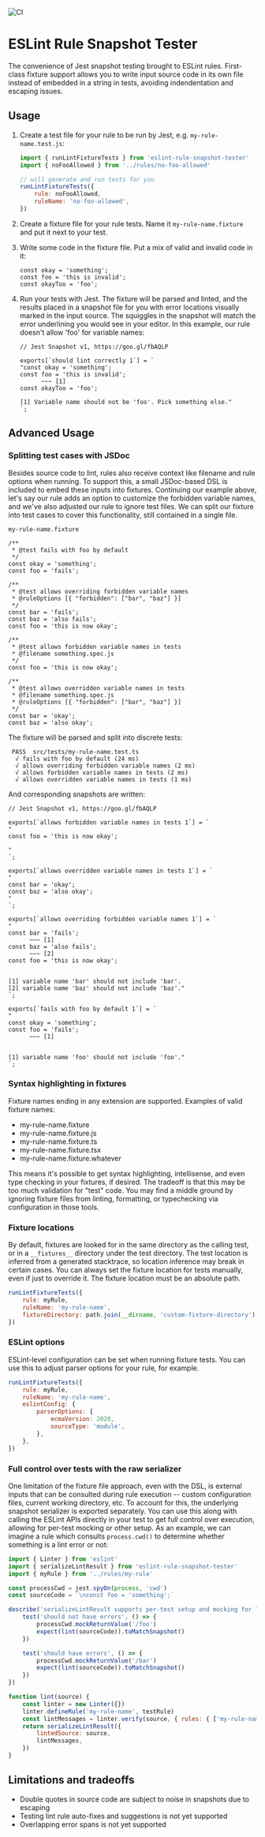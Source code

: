 ![CI](https://github.com/jwbay/eslint-snapshot-testing/workflows/CI/badge.svg)

# ESLint Rule Snapshot Tester

The convenience of Jest snapshot testing brought to ESLint rules. First-class fixture support allows
you to write input source code in its own file instead of embedded in a string in tests, avoiding
indendentation and escaping issues.

## Usage

1. Create a test file for your rule to be run by Jest, e.g. `my-rule-name.test.js`:

    ```js
    import { runLintFixtureTests } from 'eslint-rule-snapshot-tester'
    import { noFooAllowed } from '../rules/no-foo-allowed'

    // will generate and run tests for you
    runLintFixtureTests({
    	rule: noFooAllowed,
    	ruleName: 'no-foo-allowed',
    })
    ```

1. Create a fixture file for your rule tests. Name it `my-rule-name.fixture` and put it next to your
   test.
1. Write some code in the fixture file. Put a mix of valid and invalid code in it:
    ```
    const okay = 'something';
    const foo = 'this is invalid';
    const okayToo = 'foo';
    ```
1. Run your tests with Jest. The fixture will be parsed and linted, and the results placed in a
   snapshot file for you with error locations visually marked in the input source. The squiggles in
   the snapshot will match the error underlining you would see in your editor. In this example, our
   rule doesn't allow 'foo' for variable names:

    ```
    // Jest Snapshot v1, https://goo.gl/fbAQLP

    exports[`should lint correctly 1`] = `
    "const okay = 'something';
    const foo = 'this is invalid';
          ~~~ [1]
    const okayToo = 'foo';

    [1] Variable name should not be 'foo'. Pick something else."
    `;
    ```

## Advanced Usage

### Splitting test cases with JSDoc

Besides source code to lint, rules also receive context like filename and rule options when running.
To support this, a small JSDoc-based DSL is included to embed these inputs into fixtures. Continuing
our example above, let's say our rule adds an option to customize the forbidden variable names, and
we've also adjusted our rule to ignore test files. We can split our fixture into test cases to cover
this functionality, still contained in a single file.

`my-rule-name.fixture`

```
/**
 * @test fails with foo by default
 */
const okay = 'something';
const foo = 'fails';

/**
 * @test allows overriding forbidden variable names
 * @ruleOptions [{ "forbidden": ["bar", "baz"] }]
 */
const bar = 'fails';
const baz = 'also fails';
const foo = 'this is now okay';

/**
 * @test allows forbidden variable names in tests
 * @filename something.spec.js
 */
const foo = 'this is now okay';

/**
 * @test allows overridden variable names in tests
 * @filename something.spec.js
 * @ruleOptions [{ "forbidden": ["bar", "baz"] }]
 */
const bar = 'okay';
const baz = 'also okay';
```

The fixture will be parsed and split into discrete tests:

```
 PASS  src/tests/my-rule-name.test.ts
  √ fails with foo by default (24 ms)
  √ allows overriding forbidden variable names (2 ms)
  √ allows forbidden variable names in tests (2 ms)
  √ allows overridden variable names in tests (1 ms)
```

And corresponding snapshots are written:

```
// Jest Snapshot v1, https://goo.gl/fbAQLP

exports[`allows forbidden variable names in tests 1`] = `
"
const foo = 'this is now okay';

"
`;

exports[`allows overridden variable names in tests 1`] = `
"
const bar = 'okay';
const baz = 'also okay';
"
`;

exports[`allows overriding forbidden variable names 1`] = `
"
const bar = 'fails';
      ~~~ [1]
const baz = 'also fails';
      ~~~ [2]
const foo = 'this is now okay';


[1] variable name 'bar' should not include 'bar'.
[2] variable name 'baz' should not include 'baz'."
`;

exports[`fails with foo by default 1`] = `
"
const okay = 'something';
const foo = 'fails';
      ~~~ [1]


[1] variable name 'foo' should not include 'foo'."
`;

```

### Syntax highlighting in fixtures

Fixture names ending in any extension are supported. Examples of valid fixture names:

-   my-rule-name.fixture
-   my-rule-name.fixture.js
-   my-rule-name.fixture.ts
-   my-rule-name.fixture.tsx
-   my-rule-name.fixture.whatever

This means it's possible to get syntax highlighting, intellisense, and even type checking in your
fixtures, if desired. The tradeoff is that this may be too much validation for "test" code. You may
find a middle ground by ignoring fixture files from linting, formatting, or typechecking via
configuration in those tools.

### Fixture locations

By default, fixtures are looked for in the same directory as the calling test, or in a
`__fixtures__` directory under the test directory. The test location is inferred from a generated
stacktrace, so location inference may break in certain cases. You can always set the fixture
location for tests manually, even if just to override it. The fixture location must be an absolute
path.

```js
runLintFixtureTests({
	rule: myRule,
	ruleName: 'my-rule-name',
	fixtureDirectory: path.join(__dirname, 'custom-fixture-directory'),
})
```

### ESLint options

ESLint-level configuration can be set when running fixture tests. You can use this to adjust parser
options for your rule, for example.

```js
runLintFixtureTests({
	rule: myRule,
	ruleName: 'my-rule-name',
	eslintConfig: {
		parserOptions: {
			ecmaVersion: 2020,
			sourceType: 'module',
		},
	},
})
```

### Full control over tests with the raw serializer

One limitation of the fixture file approach, even with the DSL, is external inputs that can be
consulted during rule execution -- custom configuration files, current working directory, etc. To
account for this, the underlying snapshot serializer is exported separately. You can use this along
with calling the ESLint APIs directly in your test to get full control over execution, allowing for
per-test mocking or other setup. As an example, we can imagine a rule which consults `process.cwd()`
to determine whether something is a lint error or not:

```js
import { Linter } from 'eslint'
import { serializeLintResult } from 'eslint-rule-snapshot-tester'
import { myRule } from '../rules/my-rule'

const processCwd = jest.spyOn(process, 'cwd')
const sourceCode = `\nconst foo = 'something';`

describe('serializeLintResult supports per-test setup and mocking for lint rules', () => {
	test('should not have errors', () => {
		processCwd.mockReturnValue('/foo')
		expect(lint(sourceCode)).toMatchSnapshot()
	})

	test('should have errors', () => {
		processCwd.mockReturnValue('/bar')
		expect(lint(sourceCode)).toMatchSnapshot()
	})
})

function lint(source) {
	const linter = new Linter({})
	linter.defineRule('my-rule-name', testRule)
	const lintMessages = linter.verify(source, { rules: { ['my-rule-name']: 'error' } })
	return serializeLintResult({
		lintedSource: source,
		lintMessages,
	})
}
```

## Limitations and tradeoffs

-   Double quotes in source code are subject to noise in snapshots due to escaping
-   Testing lint rule auto-fixes and suggestions is not yet supported
-   Overlapping error spans is not yet supported
